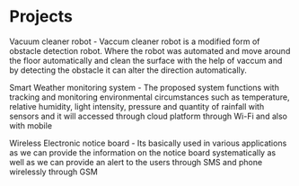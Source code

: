 # Projects

Vacuum cleaner robot - Vaccum cleaner robot is a modified
form of obstacle detection robot. Where the robot was
automated and move around the floor automatically and clean
the surface with the help of vaccum and by detecting the
obstacle it can alter the direction automatically.

Smart Weather monitoring system - The proposed system
functions with tracking and monitoring environmental
circumstances such as temperature, relative humidity, light
intensity, pressure and quantity of rainfall with sensors and it will
accessed through cloud platform through Wi-Fi and also with
mobile

Wireless Electronic notice board - Its basically used in various
applications as we can provide the information on the notice
board systematically as well as we can provide an alert to the
users through SMS and phone wirelessly through GSM
